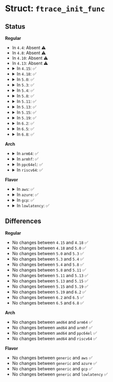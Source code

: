 # Struct: <code>ftrace_init_func</code>

## Status
<b>Regular</b>
<ul>
<li>
In <code>4.4</code>: Absent ⚠️
</li>
<li>
In <code>4.8</code>: Absent ⚠️
</li>
<li>
In <code>4.10</code>: Absent ⚠️
</li>
<li>
In <code>4.13</code>: Absent ⚠️
</li>
<li>
<details>
<summary>In <code>4.15</code>: ✅</summary>

```c
struct ftrace_init_func {
    struct list_head list;
    long unsigned int ip;
};
```
</details>
</li>
<li>
<details>
<summary>In <code>4.18</code>: ✅</summary>

```c
struct ftrace_init_func {
    struct list_head list;
    long unsigned int ip;
};
```
</details>
</li>
<li>
<details>
<summary>In <code>5.0</code>: ✅</summary>

```c
struct ftrace_init_func {
    struct list_head list;
    long unsigned int ip;
};
```
</details>
</li>
<li>
<details>
<summary>In <code>5.3</code>: ✅</summary>

```c
struct ftrace_init_func {
    struct list_head list;
    long unsigned int ip;
};
```
</details>
</li>
<li>
<details>
<summary>In <code>5.4</code>: ✅</summary>

```c
struct ftrace_init_func {
    struct list_head list;
    long unsigned int ip;
};
```
</details>
</li>
<li>
<details>
<summary>In <code>5.8</code>: ✅</summary>

```c
struct ftrace_init_func {
    struct list_head list;
    long unsigned int ip;
};
```
</details>
</li>
<li>
<details>
<summary>In <code>5.11</code>: ✅</summary>

```c
struct ftrace_init_func {
    struct list_head list;
    long unsigned int ip;
};
```
</details>
</li>
<li>
<details>
<summary>In <code>5.13</code>: ✅</summary>

```c
struct ftrace_init_func {
    struct list_head list;
    long unsigned int ip;
};
```
</details>
</li>
<li>
<details>
<summary>In <code>5.15</code>: ✅</summary>

```c
struct ftrace_init_func {
    struct list_head list;
    long unsigned int ip;
};
```
</details>
</li>
<li>
<details>
<summary>In <code>5.19</code>: ✅</summary>

```c
struct ftrace_init_func {
    struct list_head list;
    long unsigned int ip;
};
```
</details>
</li>
<li>
<details>
<summary>In <code>6.2</code>: ✅</summary>

```c
struct ftrace_init_func {
    struct list_head list;
    long unsigned int ip;
};
```
</details>
</li>
<li>
<details>
<summary>In <code>6.5</code>: ✅</summary>

```c
struct ftrace_init_func {
    struct list_head list;
    long unsigned int ip;
};
```
</details>
</li>
<li>
<details>
<summary>In <code>6.8</code>: ✅</summary>

```c
struct ftrace_init_func {
    struct list_head list;
    long unsigned int ip;
};
```
</details>
</li>
</ul>
<b>Arch</b>
<ul>
<li>
<details>
<summary>In <code>arm64</code>: ✅</summary>

```c
struct ftrace_init_func {
    struct list_head list;
    long unsigned int ip;
};
```
</details>
</li>
<li>
<details>
<summary>In <code>armhf</code>: ✅</summary>

```c
struct ftrace_init_func {
    struct list_head list;
    long unsigned int ip;
};
```
</details>
</li>
<li>
<details>
<summary>In <code>ppc64el</code>: ✅</summary>

```c
struct ftrace_init_func {
    struct list_head list;
    long unsigned int ip;
};
```
</details>
</li>
<li>
<details>
<summary>In <code>riscv64</code>: ✅</summary>

```c
struct ftrace_init_func {
    struct list_head list;
    long unsigned int ip;
};
```
</details>
</li>
</ul>
<b>Flavor</b>
<ul>
<li>
<details>
<summary>In <code>aws</code>: ✅</summary>

```c
struct ftrace_init_func {
    struct list_head list;
    long unsigned int ip;
};
```
</details>
</li>
<li>
<details>
<summary>In <code>azure</code>: ✅</summary>

```c
struct ftrace_init_func {
    struct list_head list;
    long unsigned int ip;
};
```
</details>
</li>
<li>
<details>
<summary>In <code>gcp</code>: ✅</summary>

```c
struct ftrace_init_func {
    struct list_head list;
    long unsigned int ip;
};
```
</details>
</li>
<li>
<details>
<summary>In <code>lowlatency</code>: ✅</summary>

```c
struct ftrace_init_func {
    struct list_head list;
    long unsigned int ip;
};
```
</details>
</li>
</ul>

## Differences
<b>Regular</b>
<ul>
<li>
No changes between <code>4.15</code> and <code>4.18</code> ✅
</li>
<li>
No changes between <code>4.18</code> and <code>5.0</code> ✅
</li>
<li>
No changes between <code>5.0</code> and <code>5.3</code> ✅
</li>
<li>
No changes between <code>5.3</code> and <code>5.4</code> ✅
</li>
<li>
No changes between <code>5.4</code> and <code>5.8</code> ✅
</li>
<li>
No changes between <code>5.8</code> and <code>5.11</code> ✅
</li>
<li>
No changes between <code>5.11</code> and <code>5.13</code> ✅
</li>
<li>
No changes between <code>5.13</code> and <code>5.15</code> ✅
</li>
<li>
No changes between <code>5.15</code> and <code>5.19</code> ✅
</li>
<li>
No changes between <code>5.19</code> and <code>6.2</code> ✅
</li>
<li>
No changes between <code>6.2</code> and <code>6.5</code> ✅
</li>
<li>
No changes between <code>6.5</code> and <code>6.8</code> ✅
</li>
</ul>
<b>Arch</b>
<ul>
<li>
No changes between <code>amd64</code> and <code>arm64</code> ✅
</li>
<li>
No changes between <code>amd64</code> and <code>armhf</code> ✅
</li>
<li>
No changes between <code>amd64</code> and <code>ppc64el</code> ✅
</li>
<li>
No changes between <code>amd64</code> and <code>riscv64</code> ✅
</li>
</ul>
<b>Flavor</b>
<ul>
<li>
No changes between <code>generic</code> and <code>aws</code> ✅
</li>
<li>
No changes between <code>generic</code> and <code>azure</code> ✅
</li>
<li>
No changes between <code>generic</code> and <code>gcp</code> ✅
</li>
<li>
No changes between <code>generic</code> and <code>lowlatency</code> ✅
</li>
</ul>
